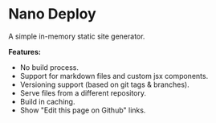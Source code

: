# Nano Deploy

A simple in-memory static site generator.

**Features:**
* No build process.
* Support for markdown files and custom jsx components.
* Versioning support (based on git tags & branches).
* Serve files from a different repository.
* Build in caching.
* Show "Edit this page on Github" links.
